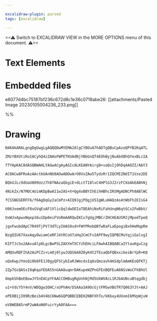 ```yaml
---

excalidraw-plugin: parsed
tags: [excalidraw]

---
```

==⚠  Switch to EXCALIDRAW VIEW in the MORE OPTIONS menu of this document. ⚠==


# Text Elements

# Embedded files
e6077d4bc75187bf236c672d8c1e36c0718abe26: [[attachments/Pasted Image 20230105004236_233.png]]

%%
# Drawing
```compressed-json
N4KAkARALgngDgUwgLgAQQQDwMYEMA2AlgCYBOuA7hADTgQBuCpAzoQPYB2KqATL

ZMzYBXUtiRoIACyhQ4zZAHoFWPETKUAdNjYBbGnQT4EOhByjNuAbXBhQYexBLcIA

fTYApKAC8dASQBWAHLYAGwACgAyAGIcALKEANYAirg8+vaQsIjOhDq4AOZI/A6Y3

AC0ACw8FRoAzAActbUAnNU8AOwADDwArO0VxZAw5TydzRr1IQCMIZNdIT1Vze2DE

BQkUJLc9dUaU809Uzz7h8fNAzaQkgiE+dLctT18lxC4HPlG3J2rzFCkbAkEABhNj

4NikZx/N7MOC4UimKDpBwAI1w2AS+X+Qg4xBBYIhEihHBhcIRSMgADNCPh8ABlWC

fCSSNGSERFF6/f6AgDqGy2aCmPz+AIQ9JgjPQgjU5IgWLuHAQzAsAtWbFh2EIsG4

U063xemOEcF8xGVqEsAF1VlicQqldwOEIaT8EAhiNxRiFahUnqN6qtGCx2FwBbV/

UxWJxApwxNqep16u1Dp0eiFVoRmAARQwIKCu7gUgjMBCrZHCHEAUSMJjMpodTpeQ

jgxFwubdApC7R49TjPV73dTLyIHAS9sd+FWYPRebQBfwRaFLaEpogiBxhHeMqpRm

NzgQIU67XaxAqyOwiamCeRFJ4tRCoU7xHq2CmCFv2APF9wyIQPBCMuYqjiGalxgI

KIFTJc5o2AAvuAlp0LgcBwPSLZAXYmTXCYzhEHciLFAwhAIBQABCaIYtauKguCzg

AMQUvRDFIhA2AiPCZi+LmOj0lywJUQS6A0Z0yKdt2TEsaQbFQBxxikeiBrYpR+KQ

uQxKwpJYmsQi0k6FE1J0gyQFSCybIaRJWmcdxIq8sQmzavh4mSdplmAmKEoQFKTj

2Zp7GcQASsI8qKqaYEOA55nGAA8uqmrDAKupeWZPnGFEnBQFEuA6NSsWoCFkBhUl

OmpbShBeEBowJY5nEACpYFAACCOHBugRgUnhNjMd5UkWVAcL1RJbAUNcuBtqgdbj

u1+VdcY5Y4nV/WDQgw3OHC/xUPhAH/DSAAa3A9OcGjtFMSwVBUTR7Q063YJt+AAJ

oPE8B1jI09RzBeib4V4bC6Nw6GQPQBBCEBEH2NBFXhTo/kKbay4UUxmIkMVpWjvW

oV8WEBA5rmP2wWAoN0FuirYyA0FAA===
```
%%